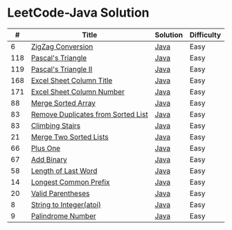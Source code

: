 LeetCode-Java Solution
========

| # | Title | Solution | Difficulty |
|---| ----- | -------- | ---------- |
|6|[ZigZag Conversion](https://oj.leetcode.com/problems/zigzag-conversion/)|[Java](./src/zigZagConversion/Solution.java)|Easy|
|118|[Pascal's Triangle](https://oj.leetcode.com/problems/pascals-triangle/)|[Java](./src/pascalsTriangle/Solution.java)|Easy|
|119|[Pascal's Triangle II](https://oj.leetcode.com/problems/pascals-triangle-ii/)|[Java](./src/pascalsTriangle2/Solution.java)|Easy|
|168|[Excel Sheet Column Title](https://oj.leetcode.com/problems/excel-sheet-column-title/)|[Java](./src/excelSheetColumnTitle/Solution.java)|Easy|
|171|[Excel Sheet Column Number](https://oj.leetcode.com/problems/excel-sheet-column-number/)|[Java](./src/excelSheetColumnNumber/Solution.java)|Easy|
|88|[Merge Sorted Array](https://oj.leetcode.com/problems/merge-sorted-array/)|[Java](./src/mergeSortedArray/Solution.java)|Easy|
|83|[Remove Duplicates from Sorted List](https://oj.leetcode.com/problems/remove-duplicates-from-sorted-list/)|[Java](./removeDupFromSortedList/Solution.java)|Easy|
|83|[Climbing Stairs](https://oj.leetcode.com/problems/climbing-stairs/)|[Java](./src/climbingStairs/Solution.java)|Easy|
|21|[Merge Two Sorted Lists](https://oj.leetcode.com/problems/merge-two-sorted-lists/)|[Java](./src/mergeTwoSortedLists/Solution.java)|Easy|
|66|[Plus One](https://oj.leetcode.com/problems/plus-one/)|[Java](./src/plusOne/Solution.java)|Easy|
|67|[Add Binary](https://oj.leetcode.com/problems/merge-two-sorted-lists/)|[Java](./src/mergeTwoSortedLists/Solution.java)|Easy|
|58|[Length of Last Word](https://oj.leetcode.com/problems/length-of-last-word/)|[Java](./src/lengthOfLastWord/Solution.java)|Easy|
|14|[Longest Common Prefix](https://oj.leetcode.com/problems/longest-common-prefix/)|[Java](./src/longestCommonPrefix/Solution.java)|Easy|
|20|[Valid Parentheses](https://oj.leetcode.com/problems/valid-parentheses/)|[Java](./src/validParentheses/Solution.java)|Easy|
|8|[String to Integer(atoi)](https://oj.leetcode.com/problems/string-to-integer-atoi/)|[Java](./src/stringToInteger/Solution.java)|Easy|
|9|[Palindrome Number](https://oj.leetcode.com/problems/palindrome-number/)|[Java](./src/palindromeNumber/Solution.java)|Easy|
